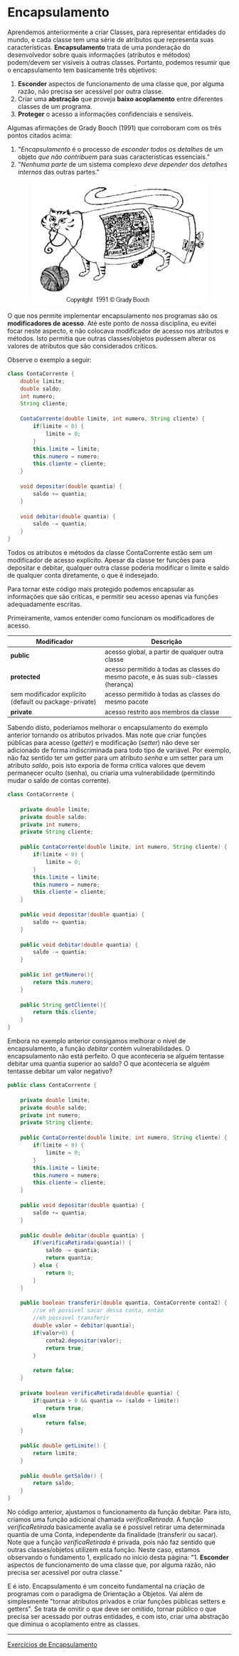 # Encapsulamento

Aprendemos anteriormente a criar Classes, para representar entidades do mundo, e cada classe tem uma série de atributos que representa suas características.
**Encapsulamento** trata de uma ponderação do desenvolvedor sobre quais informações (atributos e métodos) podem/devem ser visíveis à outras classes.
Portanto, podemos resumir que o encapsulamento tem basicamente três objetivos:
1. **Esconder** aspectos de funcionamento de uma classe que, por alguma razão, não precisa ser acessível por outra classe.
2. Criar uma **abstração** que proveja **baixo acoplamento** entre diferentes classes de um programa.
3. **Proteger** o acesso a informações confidenciais e sensíveis.

Algumas afirmações de Grady Booch (1991) que corroboram com os três pontos citados acima:
1. "*Encapsulamento* é o processo de *esconder todos os detalhes* de um objeto *que não contribuem* para suas características essenciais."
2. "*Nenhuma parte* de um sistema complexo *deve depender* dos *detalhes internos* das outras partes."

<p align="center">
  <img width="400" height="275" src="imgs/encapsulamento.png">
</p>

O que nos permite implementar encapsulamento nos programas são os **modificadores de acesso**.
Até este ponto de nossa disciplina, eu evitei focar neste aspecto, e não colocava modificador de acesso nos atributos e métodos.
Isto permitia que outras classes/objetos pudessem alterar os valores de atributos que são considerados críticos.

Observe o exemplo a seguir:

```java
class ContaCorrente {
	double limite;			
	double saldo;	
	int numero;
	String cliente;
	
	ContaCorrente(double limite, int numero, String cliente) {
		if(limite < 0) {
			limite = 0;
		}
		this.limite = limite;
		this.numero = numero;
		this.cliente = cliente;
	}
	
	void depositar(double quantia) {
		saldo += quantia;
	}
	
	void debitar(double quantia) {
		saldo -= quantia;
	}
}
```

Todos os atributos e métodos da classe ContaCorrente estão sem um modificador de acesso explícito.
Apesar da classe ter funções para depositar e debitar, qualquer outra classe poderia modificar o limite e saldo de qualquer conta diretamente, o que é indesejado.

Para tornar este código mais protegido podemos encapsular as informações que são críticas, e permitir seu acesso apenas via funções adequadamente escritas.

Primeiramente, vamos entender como funcionam os modificadores de acesso.

| Modificador  | Descrição |
| ------------------- | ------------------- |
| **public** | acesso global, a partir de qualquer outra classe |
| **protected** | acesso permitido à todas as classes do mesmo pacote, e às suas sub-classes (herança) |
| sem modificador explícito (default ou package-private) | acesso permitido à todas as classes do mesmo pacote |
| **private** | acesso restrito aos membros da classe |

Sabendo disto, poderíamos melhorar o encapsulamento do exemplo anterior tornando os atributos privados.
Mas note que criar funções públicas para acesso (*getter*) e modificação (*setter*) não deve ser adicionado de forma indiscriminada para todo tipo de variável.
Por exemplo, não faz sentido ter um getter para um atributo *senha* e um setter para um atributo *saldo*, pois isto exporia de forma crítica valores que devem permanecer oculto (senha), ou criaria uma vulnerabilidade (permitindo mudar o saldo de contas corrente).

```java
class ContaCorrente {
	
	private double limite;			
	private double saldo;	
	private int numero;
	private String cliente;
	
	public ContaCorrente(double limite, int numero, String cliente) {
		if(limite < 0) {
			limite = 0;
		}
		this.limite = limite;
		this.numero = numero;
		this.cliente = cliente;
	}
	
	public void depositar(double quantia) {
		saldo += quantia;
	}
	
	public void debitar(double quantia) {
		saldo -= quantia;
	}
	
	public int getNumero(){
		return this.numero;
	}
	
	public String getCliente(){
		return this.cliente;
	}
}
```

Embora no exemplo anterior consigamos melhorar o nível de encapsulamento, a função *debitar* contém vulnerabilidades.
O encapsulamento não está perfeito.
O que aconteceria se alguém tentasse debitar uma quantia superior ao saldo?
O que aconteceria se alguém tentasse debitar um valor negativo?

```java
public class ContaCorrente {
	
	private double limite;
	private double saldo;	
	private int numero;
	private String cliente;
	
	public ContaCorrente(double limite, int numero, String cliente) {
		if(limite < 0) {
			limite = 0;
		}
		this.limite = limite;
		this.numero = numero;
		this.cliente = cliente;
	}
	
	public void depositar(double quantia) {
		saldo += quantia;
	}
	
	public double debitar(double quantia) {
		if(verificaRetirada(quantia)) {
			saldo -= quantia;
			return quantia;
		} else {
			return 0;
		}		
	}
	
	public boolean transferir(double quantia, ContaCorrente conta2) {
		//se eh possivel sacar dessa conta, então
		//eh possivel transferir
		double valor = debitar(quantia);
		if(valor>0) {
			conta2.depositar(valor);
			return true;
		}
		
		return false;		
	}
	
	private boolean verificaRetirada(double quantia) {
		if(quantia > 0 && quantia <= (saldo + limite)) 
			return true;
		else
			return false;
	}
	
	public double getLimite() {
		return limite;
	}
	
	public double getSaldo() {
		return saldo;
	}
}
```

No código anterior, ajustamos o funcionamento da função debitar.
Para isto, criamos uma função adicional chamada *verificaRetirada*.
A função *verificaRetirada* basicamente avalia se é possível retirar uma determinada quantia de uma Conta, independente da finalidade (transferir ou sacar).
Note que a função *verificaRetirada* é privada, pois não faz sentido que outras classes/objetos utilizem esta função.
Neste caso, estamos observando o fundamento 1, explicado no início desta página: "1. **Esconder** aspectos de funcionamento de uma classe que, por alguma razão, não precisa ser acessível por outra classe."

E é isto.
Encapsulamento é um conceito fundamental na criação de programas com o paradigma de Orientação a Objetos.
Vai além de simplesmente "tornar atributos privados e criar funções públicas setters e getters".
Se trata de omitir o que deve ser omitido, tornar público o que precisa ser acessado por outras entidades, e com isto, criar uma abstração que diminua o acoplamento entre as classes.

---

[Exercícios de Encapsulamento](exercicios/Encapsulamento.md)
